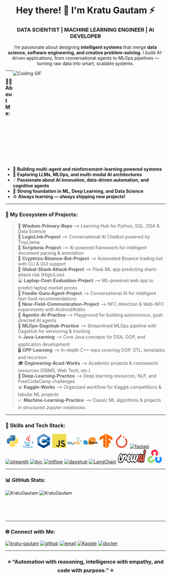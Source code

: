 <!-- ![Header Banner](https://media.licdn.com/dms/image/D4D16AQG-Example-Banner) -->

<h1 align="center">Hey there! 👋 I'm Kratu Gautam ⚡</h1>
<h3 align="center">DATA SCIENTIST | MACHINE LEARNING ENGINEER | AI DEVELOPER</h3>

<p align="center">
I’m passionate about designing <b>intelligent systems</b> that merge <b>data science, software engineering, and creative problem-solving</b>.  
I build AI-driven applications, from conversational agents to MLOps pipelines — turning raw data into smart, scalable systems.
</p>

<img src="https://miro.medium.com/max/2800/1*BU7f02LeQeELztqxa8eCmw.gif" align="right" alt="Coding GIF" width="480" height="300">

---

<h3 align="left">👨‍💻 About Me:</h3>

- 🔭 **Building multi-agent and reinforcement-learning powered systems**  
- 🌱 **Exploring LLMs, MLOps, and multi-modal AI architectures**  
- 💡 **Passionate about AI innovation, data-driven automation, and cognitive agents**  
- 🧠 **Strong foundation in ML, Deep Learning, and Data Science**  
- ⚙️ **Always learning — always shipping new projects!**

---

<h3 align="left">🧩 My Ecosystem of Projects:</h3>

> 🚀 <b>Wisdom-Primary-Repo</b> —> Learning Hub for Python, SQL, DSA & Data Science  
> 💬 <b>LogicLink-Project</b> —> Conversational AI Chatbot powered by TinyLlama  
> 📄 <b>Scriptoria-Project</b> —> AI-powered framework for intelligent document parsing & annotation  
> 🤖 <b>Cryptrizx-Binance-Bot-Project</b> —> Automated Binance trading bot with CLI & GUI support  
> 🦈 <b>Global-Shark-Attack-Project</b> —> Flask ML app predicting shark-attack risk (High/Low)  
> 💻 <b>Laptop-Cost-Evaluation-Project</b> —> ML-powered web app to predict laptop market prices  
> 🍔 <b>Foodie-Guru-Agent-Project</b> —> Conversational AI for intelligent fast-food recommendations  
> 📡 <b>Near-Field-Communication-Project</b> —> NFC detection & Web-NFC experiments with Android/Kotlin  
> 🧠 <b>Agentic-AI-Practice</b> —> Playground for building autonomous, goal-directed AI agents  
> 🔗 <b>MLOps-Dagshub-Practice</b> —> Streamlined MLOps pipeline with DagsHub for versioning & tracking  
> ☕ <b>Java-Learning</b> —> Core Java concepts for DSA, OOP, and application development  
> 🖥️ <b>CPP-Learning</b> —> In-depth C++ repo covering OOP, STL, templates, and recursion  
> 🎓 <b>Engineering-Acad-Works</b> —> Academic projects & coursework resources (DBMS, Web Tech, etc.)  
> 🧬 <b>Deep-Learning-Practice</b> —> Deep learning resources, NLP, and FreeCodeCamp challenges  
> 📊 <b>Kaggle-Works</b> —> Organized workflow for Kaggle competitions & tabular ML projects  
> 📈 <b>Machine-Learning-Practice</b> —> Classic ML algorithms & projects in structured Jupyter notebooks  


---

<h3 align="left">🎯 Skills and Tech Stack:</h3>

<p align="left">
  <a href="https://www.python.org" target="_blank"><img src="https://raw.githubusercontent.com/devicons/devicon/master/icons/python/python-original.svg" alt="python" width="45" height="45"/></a> 
  <a href="https://www.java.com" target="_blank"><img src="https://raw.githubusercontent.com/devicons/devicon/master/icons/java/java-original.svg" alt="java" width="45" height="45"/></a> 
  <a href="https://www.cplusplus.com/" target="_blank"><img src="https://raw.githubusercontent.com/devicons/devicon/master/icons/cplusplus/cplusplus-original.svg" alt="cplusplus" width="45" height="45"/></a> 
  <a href="https://developer.mozilla.org/en-US/docs/Web/JavaScript" target="_blank"><img src="https://raw.githubusercontent.com/devicons/devicon/master/icons/javascript/javascript-original.svg" alt="javascript" width="45" height="45"/></a> 
  <a href="https://www.w3schools.com/sql/" target="_blank"><img src="https://raw.githubusercontent.com/devicons/devicon/master/icons/mysql/mysql-original-wordmark.svg" alt="sql" width="45" height="45"/></a> 
  <a href="https://scikit-learn.org/" target="_blank"><img src="https://raw.githubusercontent.com/devicons/devicon/master/icons/scikitlearn/scikitlearn-original.svg" alt="scikit-learn" width="45" height="45"/></a> 
  <a href="https://www.tensorflow.org/" target="_blank"><img src="https://raw.githubusercontent.com/devicons/devicon/master/icons/tensorflow/tensorflow-original.svg" alt="tensorflow" width="45" height="45"/></a>
  <a href="https://pytorch.org/" target="_blank"><img src="https://raw.githubusercontent.com/devicons/devicon/master/icons/pytorch/pytorch-original.svg" alt="pytorch" width="45" height="45"/></a> 
  <a href="https://fastapi.tiangolo.com/" target="_blank"><img src="https://cdn.worldvectorlogo.com/logos/fastapi-1.svg" alt="fastapi" width="45" height="45"/></a> 
  <a href="https://streamlit.io/" target="_blank"><img src="https://streamlit.io/images/brand/streamlit-mark-color.png" alt="streamlit" width="45" height="45"/></a> 
  <a href="https://dvc.org/" target="_blank"><img src="https://avatars.githubusercontent.com/u/37219282?s=200&v=4" alt="dvc" width="45" height="45"/></a> 
  <a href="https://mlflow.org/" target="_blank"><img src="https://raw.githubusercontent.com/mlflow/mlflow/master/assets/logo.svg" alt="mlflow" width="70" height="35"/></a> 
  <a href="https://www.dagshub.com/" target="_blank"><img src="https://cdn.brandfetch.io/id0ycwXVhg/w/300/h/300/theme/dark/icon.png?c=1bxid64Mup7aczewSAYMX&t=1758618528632" alt="dagshub" width="45" height="45"/></a> 
  <a href="https://www.langchain.com/" target="_blank"><img src="https://github.com/ChristianMallma/langchain-and-langgraph-course/raw/main/static/LangChain-logo.svg" alt="LangChain" width="90" height="50"/></a> 
<a href="https://www.crewai.com/" target="_blank"><img src="https://github.com/crewAIInc/crewAI-tools/raw/main/assets/crewai_logo.png" alt="crewai" width="90" height="45"/></a>
<a href="https://opencv.org/" target="_blank"><img src="https://raw.githubusercontent.com/devicons/devicon/master/icons/opencv/opencv-original.svg" alt="opencv" width="45" height="45"/></a>


---

<h3 align="left">📊 GitHub Stats:</h3>

<p>
<img align="left" src="https://github-readme-stats.vercel.app/api/top-langs?username=KratuGautam99&show_icons=true&locale=en&layout=compact&theme=radical" alt="KratuGautam" />
</p>

<p>&nbsp;<img src="https://github-readme-stats.vercel.app/api?username=KratuGautam99&show_icons=true&locale=en&theme=radical" alt="KratuGautam" /></p>

<br><br><br>

---

<h3 align="left">🌐 Connect with Me:</h3>

<p align="left">
<a href="www.linkedin.com/in/kratugautam27082005" target="blank"><img align="center" src="https://raw.githubusercontent.com/rahuldkjain/github-profile-readme-generator/master/src/images/icons/Social/linked-in-alt.svg" alt="kratu-gautam" height="35" width="45" /></a>
<a href="https://github.com/KratuGautam99" target="blank"><img align="center" src="https://raw.githubusercontent.com/rahuldkjain/github-profile-readme-generator/master/src/images/icons/Social/github.svg" alt="github" height="35" width="45" /></a>
<a href="mailto:kratugautam99@gmail.com" target="blank"><img align="center" src="https://img.icons8.com/color/48/000000/gmail--v1.png" alt="email" height="35" width="45" /></a>
<!--<a href="https://kratu-gautam-portfolio.vercel.app" target="blank"><img align="center" src="https://img.icons8.com/color/48/000000/domain.png" alt="portfolio" height="35" width="45" /></a>
<a href="https://www.leetcode.com/kratu_gautam" target="blank"><img align="center" src="https://raw.githubusercontent.com/rahuldkjain/github-profile-readme-generator/master/src/images/icons/Social/leet-code.svg" alt="LeetCode" height="35" width="45" /></a>-->
<a href="https://www.kaggle.com/kratugautam" target="_blank"> <img align="center" src="https://raw.githubusercontent.com/rahuldkjain/github-profile-readme-generator/master/src/images/icons/Social/kaggle.svg" alt="Kaggle" height="35" width="45" /></a>
<a href="https://hub.docker.com/repositories/kratuzen" target="_blank">
  <img align="center" src="https://raw.githubusercontent.com/gilbarbara/logos/refs/heads/main/logos/docker.svg" alt="docker" height="90" width="90" />
</a>

</p>

---

<h3 align="center">⭐ “Automation with reasoning, intelligence with empathy, and code with purpose.” ⭐</h3>
